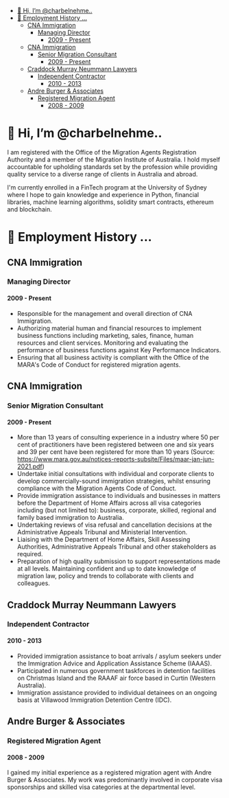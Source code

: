 

- [👋 Hi, I’m @charbelnehme..](#-hi-im-charbelnehme)
- [💞️ Employment History ...](#️-employment-history-)
  - [CNA Immigration](#cna-immigration)
    - [Managing Director](#managing-director)
      - [2009 - Present](#2009---present)
  - [CNA Immigration](#cna-immigration-1)
    - [Senior Migration Consultant](#senior-migration-consultant)
      - [2009 - Present](#2009---present-1)
  - [Craddock Murray Neummann Lawyers](#craddock-murray-neummann-lawyers)
    - [Independent Contractor](#independent-contractor)
      - [2010 - 2013](#2010---2013)
  - [Andre Burger & Associates](#andre-burger--associates)
    - [Registered Migration Agent](#registered-migration-agent)
      - [2008 - 2009](#2008---2009)


# 👋 Hi, I’m @charbelnehme..

I am registered with the Office of the Migration Agents Registration Authority and a member of the Migration Institute of Australia. I hold myself accountable for upholding standards set by the profession while providing quality service to a diverse range of clients in Australia and abroad. 

I'm currently enrolled in a FinTech program at the University of Sydney where I hope to gain knowledge and experience in Python, financial libraries, machine learning algorithms, solidity smart contracts, ethereum and blockchain. 
# 💞️ Employment History ...

## CNA Immigration 
### Managing Director 
#### 2009 - Present 
* Responsible for the management and overall direction of CNA Immigration. 
* Authorizing material human and financial resources to implement business functions including marketing, sales, finance, human resources and client services. Monitoring and evaluating the performance of business functions against Key Performance Indicators. 
* Ensuring that all business activity is compliant with the Office of the MARA's Code of Conduct for registered migration agents.

## CNA Immigration
### Senior Migration Consultant 
#### 2009 - Present 

* More than 13 years of consulting experience in a industry where 50 per cent of practitioners have been registered between one and six years and 39 per cent have been registered for more than 10 years (Source:  https://www.mara.gov.au/notices-reports-subsite/Files/maar-jan-jun-2021.pdf) 
* Undertake initial consultations with individual and corporate clients to develop commercially-sound immigration strategies, whilst ensuring compliance with the Migration Agents Code of Conduct. 
* Provide immigration assistance to individuals and businesses in matters before the Department of Home Affairs across all visa categories including (but not limited to): business, corporate, skilled, regional and family based immigration to Australia. 
* Undertaking reviews of visa refusal and cancellation decisions at the Administrative Appeals Tribunal and Ministerial Intervention. 
* Liaising with the Department of Home Affairs, Skill Assessing Authorities, Administrative Appeals Tribunal and other stakeholders as required. 
* Preparation of high quality submission to support representations made at all levels.
Maintaining confident and up to date knowledge of migration law, policy and trends to collaborate with clients and colleagues. 
## Craddock Murray Neummann Lawyers
### Independent Contractor 
#### 2010 - 2013
* Provided immigration assistance to boat arrivals / asylum seekers under the Immigration Advice and Application Assistance Scheme (IAAAS). 
* Participated in numerous government taskforces in detention facilities on Christmas Island and the RAAAF air force based in Curtin (Western Australia).
* Immigration assistance provided to individual detainees on an ongoing basis at Villawood Immigration Detention Centre (IDC). 

## Andre Burger & Associates 
### Registered Migration Agent 
#### 2008 - 2009
I gained my initial experience as a registered migration agent with Andre Burger & Associates. My work was predominantly involved in corporate visa sponsorships and skilled visa categories at the departmental level.

<!---
charbelnehme/charbelnehme is a ✨ special ✨ repository because its `README.md` (this file) appears on your GitHub profile.
You can click the Preview link to take a look at your changes.
--->
